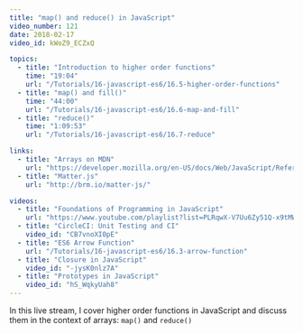 ```yaml
---
title: "map() and reduce() in JavaScript"
video_number: 121
date: 2018-02-17
video_id: kWoZ9_ECZxQ

topics:
  - title: "Introduction to higher order functions"
    time: "19:04"
    url: "/Tutorials/16-javascript-es6/16.5-higher-order-functions"
  - title: "map() and fill()"
    time: "44:00"
    url: "/Tutorials/16-javascript-es6/16.6-map-and-fill"
  - title: "reduce()"
    time: "1:09:53"
    url: "/Tutorials/16-javascript-es6/16.7-reduce"

links:
  - title: "Arrays on MDN"
    url: "https://developer.mozilla.org/en-US/docs/Web/JavaScript/Reference/Global_Objects/Array"
  - title: "Matter.js"
    url: "http://brm.io/matter-js/"

videos:
  - title: "Foundations of Programming in JavaScript"
    url: "https://www.youtube.com/playlist?list=PLRqwX-V7Uu6Zy51Q-x9tMWIv9cueOFTFA"
  - title: "CircleCI: Unit Testing and CI"
    video_id: "CB7vnoXI0pE"
  - title: "ES6 Arrow Function"
    url: "/Tutorials/16-javascript-es6/16.3-arrow-function"
  - title: "Closure in JavaScript"
    video_id: "-jysK0nlz7A"
  - title: "Prototypes in JavaScript"
    video_id: "hS_WqkyUah8"
---
```


In this live stream, I cover higher order functions in JavaScript and discuss them in the context of arrays: `map()` and `reduce()`
